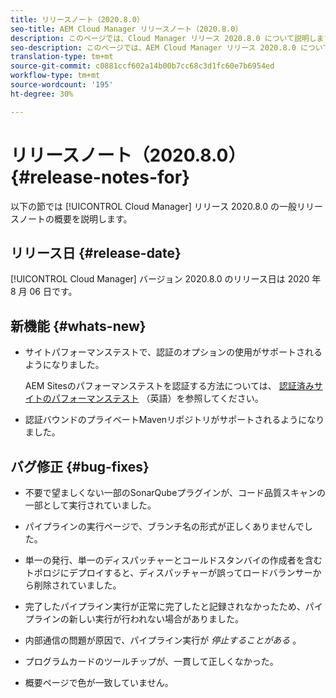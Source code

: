 ```yaml
---
title: リリースノート（2020.8.0）
seo-title: AEM Cloud Manager リリースノート（2020.8.0）
description: このページでは、Cloud Manager リリース 2020.8.0 について説明します。
seo-description: このページでは、AEM Cloud Manager リリース 2020.8.0 について説明します。
translation-type: tm+mt
source-git-commit: c0881ccf602a14b00b7cc68c3d1fc60e7b6954ed
workflow-type: tm+mt
source-wordcount: '195'
ht-degree: 30%

---
```


# リリースノート（2020.8.0） {#release-notes-for}

以下の節では [!UICONTROL Cloud Manager] リリース 2020.8.0 の一般リリースノートの概要を説明します。

## リリース日 {#release-date}

[!UICONTROL Cloud Manager] バージョン 2020.8.0 のリリース日は 2020 年 8 月 06 日です。

## 新機能 {#whats-new}

* サイトパフォーマンステストで、認証のオプションの使用がサポートされるようになりました。

   AEM Sitesのパフォーマンステストを認証する方法については、 [認証済みサイトのパフォーマンステスト](configuring-pipeline.md#authenticated-sites-performance) （英語）を参照してください。

* 認証バウンドのプライベートMavenリポジトリがサポートされるようになりました。

## バグ修正 {#bug-fixes}

* 不要で望ましくない一部のSonarQubeプラグインが、コード品質スキャンの一部として実行されていました。

* パイプラインの実行ページで、ブランチ名の形式が正しくありませんでした。

* 単一の発行、単一のディスパッチャーとコールドスタンバイの作成者を含むトポロジにデプロイすると、ディスパッチャーが誤ってロードバランサーから削除されていました。

* 完了したパイプライン実行が正常に完了したと記録されなかったため、パイプラインの新しい実行が行われない場合がありました。

* 内部通信の問題が原因で、パイプライン実行が *停止することがある* 。

* プログラムカードのツールチップが、一貫して正しくなかった。

* 概要ページで色が一致していません。

